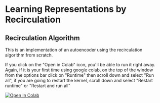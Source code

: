# Learning Representations by Recirculation
## Recirculation Algorithm

This is an implementation of an autoencoder using the recirculation algorithm from scratch. 

If you click on the "Open in Colab" icon, you'll be able to run it right away. Again, if it is your first time using google colab, on the top of the window from the options bar click on "Runtime" then scroll down and select "Run all", if you are going to restart the kernel, scroll down and select "Restart runtime" or "Restart and run all"

[![Open In Colab](https://colab.research.google.com/assets/colab-badge.svg)](https://colab.research.google.com/github/amingolnari/Learning-Representations-by-Recirculation/blob/main/RecirculationAlgorithm.ipynb)
